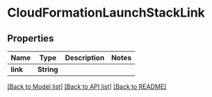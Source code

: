 # CloudFormationLaunchStackLink

## Properties

Name | Type | Description | Notes
------------ | ------------- | ------------- | -------------
**link** | **String** |  | 

[[Back to Model list]](../README.md#documentation-for-models) [[Back to API list]](../README.md#documentation-for-api-endpoints) [[Back to README]](../README.md)


